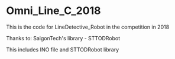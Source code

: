 # Omni_Line_C_2018

This is the code for LineDetective_Robot in the competition in 2018

Thanks to: SaigonTech's library - STTODRobot

This includes INO file and STTODRobot library
